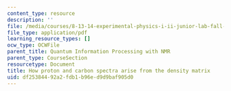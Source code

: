 ```yaml
---
content_type: resource
description: ''
file: /media/courses/8-13-14-experimental-physics-i-ii-junior-lab-fall-2016-spring-2017/df25384492a2fdb1b96ed9d9baf905d0_MIT8_13-14F16-S17_spectra.pdf
file_type: application/pdf
learning_resource_types: []
ocw_type: OCWFile
parent_title: Quantum Information Processing with NMR
parent_type: CourseSection
resourcetype: Document
title: How proton and carbon spectra arise from the density matrix
uid: df253844-92a2-fdb1-b96e-d9d9baf905d0
---
```


